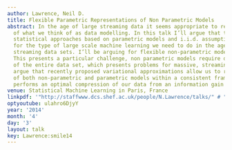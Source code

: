 ```yaml
---
author: Lawrence, Neil D.
title: Flexible Parametric Representations of Non Parametric Models
abstract: In the age of large streaming data it seems appropriate to revisit the foundations
  of what we think of as data modelling. In this talk I’ll argue that traditional
  statistical approaches based on parametric models and i.i.d. assumptions are inappropriate
  for the type of large scale machine learning we need to do in the age of massive
  streaming data sets. I’ll be arguing for flexible non-parametric models as the answer.
  This presents a particular challenge, non parametric models require data storage
  of the entire data set, which presents problems for massive, streaming data. I’ll
  argue that recently proposed variational approximations allow us to retain the advantages
  of both non-parametric and parametric models within a consistent framework that
  performs an optimal compression of our data from an information gain perspective.
venue: Statistical Machine Learning in Paris, France
linkpdf: '"http://staffwww.dcs.shef.ac.uk/people/N.Lawrence/talks/" # "flexible_smile14.pdf"'
optyoutube: ulahro6DjyY
year: '2014'
month: '4'
day: '3'
layout: talk
key: Lawrence:smile14
---
```

